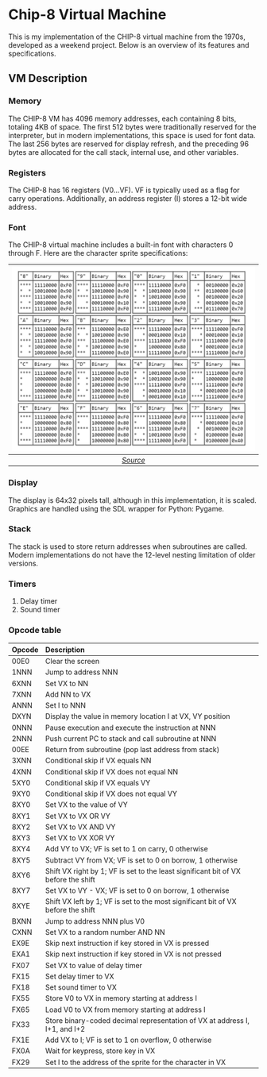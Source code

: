 # Chip-8 Virtual Machine

This is my implementation of the CHIP-8 virtual machine from the 1970s, developed as a weekend project. Below is an overview of its features and specifications.


## VM Description

### Memory

The CHIP-8 VM has 4096 memory addresses, each containing 8 bits, totaling 4KB of space. The first 512 bytes were traditionally reserved for the interpreter, but in modern implementations, this space is used for font data. The last 256 bytes are reserved for display refresh, and the preceding 96 bytes are allocated for the call stack, internal use, and other variables.


### Registers

The CHIP-8 has 16 registers (V0...VF). VF is typically used as a flag for carry operations. Additionally, an address register (I) stores a 12-bit wide address.


### Font

The CHIP-8 virtual machine includes a built-in font with characters 0 through F. Here are the character sprite specifications:

| ![space-1.jpg](font.jpeg) | 
|:--:| 
| *[Source](https://www.cs.columbia.edu/~sedwards/classes/2016/4840-spring/designs/Chip8.pdf)* |


### Display

The display is 64x32 pixels tall, although in this implementation, it is scaled. Graphics are handled using the SDL wrapper for Python: Pygame.


### Stack

The stack is used to store return addresses when subroutines are called. Modern implementations do not have the 12-level nesting limitation of older versions.


### Timers

1. Delay timer
2. Sound timer


### Opcode table

| Opcode | Description |
| :--- | :--- |
| 00E0 | Clear the screen |
| 1NNN | Jump to address NNN |
| 6XNN | Set VX to NN |
| 7XNN | Add NN to VX |
| ANNN | Set I to NNN |
| DXYN | Display the value in memory location I at VX, VY position |
| 0NNN | Pause execution and execute the instruction at NNN |
| 2NNN | Push current PC to stack and call subroutine at NNN |
| 00EE | Return from subroutine (pop last address from stack) |
| 3XNN | Conditional skip if VX equals NN |
| 4XNN | Conditional skip if VX does not equal NN |
| 5XY0 | Conditional skip if VX equals VY |
| 9XY0 | Conditional skip if VX does not equal VY |
| 8XY0 | Set VX to the value of VY |
| 8XY1 | Set VX to VX OR VY |
| 8XY2 | Set VX to VX AND VY |
| 8XY3 | Set VX to VX XOR VY |
| 8XY4 | Add VY to VX; VF is set to 1 on carry, 0 otherwise |
| 8XY5 | Subtract VY from VX; VF is set to 0 on borrow, 1 otherwise |
| 8XY6 | Shift VX right by 1; VF is set to the least significant bit of VX before the shift |
| 8XY7 | Set VX to VY - VX; VF is set to 0 on borrow, 1 otherwise |
| 8XYE | Shift VX left by 1; VF is set to the most significant bit of VX before the shift |
| BXNN | Jump to address NNN plus V0 |
| CXNN | Set VX to a random number AND NN |
| EX9E | Skip next instruction if key stored in VX is pressed |
| EXA1 | Skip next instruction if key stored in VX is not pressed |
| FX07 | Set VX to value of delay timer |
| FX15 | Set delay timer to VX |
| FX18 | Set sound timer to VX |
| FX55 | Store V0 to VX in memory starting at address I |
| FX65 | Load V0 to VX from memory starting at address I |
| FX33 | Store binary-coded decimal representation of VX at address I, I+1, and I+2 |
| FX1E | Add VX to I; VF is set to 1 on overflow, 0 otherwise |
| FX0A | Wait for keypress, store key in VX |
| FX29 | Set I to the address of the sprite for the character in VX |


